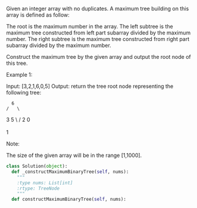
Given an integer array with no duplicates. A maximum tree building on this array is defined as follow:

The root is the maximum number in the array. 
The left subtree is the maximum tree constructed from left part subarray divided by the maximum number.
The right subtree is the maximum tree constructed from right part subarray divided by the maximum number. 




Construct the maximum tree by the given array and output the root node of this tree.


Example 1:

Input: [3,2,1,6,0,5]
Output: return the tree root node representing the following tree:

      6
    /   \
   3     5
    \    / 
     2  0   
       \
        1



Note:

The size of the given array will be in the range [1,1000].




```python
class Solution(object):
  def _constructMaximumBinaryTree(self, nums):
    """
    :type nums: List[int]
    :rtype: TreeNode
    """
  def constructMaximumBinaryTree(self, nums):
```
